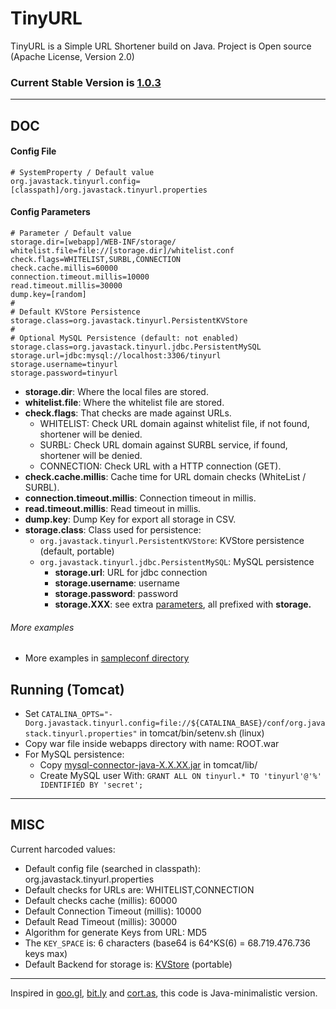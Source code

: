 # TinyURL

TinyURL is a Simple URL Shortener build on Java. Project is Open source (Apache License, Version 2.0) 

### Current Stable Version is [1.0.3](https://maven-release.s3.amazonaws.com/release/org/javastack/tinyurl/1.0.3/tinyurl-1.0.3.war)

---

## DOC

#### Config File

    # SystemProperty / Default value
    org.javastack.tinyurl.config=[classpath]/org.javastack.tinyurl.properties

#### Config Parameters

    # Parameter / Default value
	storage.dir=[webapp]/WEB-INF/storage/
	whitelist.file=file://[storage.dir]/whitelist.conf
	check.flags=WHITELIST,SURBL,CONNECTION
	check.cache.millis=60000
	connection.timeout.millis=10000
	read.timeout.millis=30000
	dump.key=[random]
	#
	# Default KVStore Persistence
	storage.class=org.javastack.tinyurl.PersistentKVStore
	#
	# Optional MySQL Persistence (default: not enabled)
	storage.class=org.javastack.tinyurl.jdbc.PersistentMySQL
	storage.url=jdbc:mysql://localhost:3306/tinyurl
	storage.username=tinyurl
	storage.password=tinyurl

* **storage.dir**: Where the local files are stored.
* **whitelist.file**: Where the whitelist file are stored.
* **check.flags**: That checks are made against URLs.
    * WHITELIST: Check URL domain against whitelist file, if not found, shortener will be denied.
    * SURBL: Check URL domain against SURBL service, if found, shortener will be denied.
    * CONNECTION: Check URL with a HTTP connection (GET). 
* **check.cache.millis**: Cache time for URL domain checks (WhiteList / SURBL).
* **connection.timeout.millis**: Connection timeout in millis.
* **read.timeout.millis**: Read timeout in millis.
* **dump.key**: Dump Key for export all storage in CSV.
* **storage.class**: Class used for persistence:
    * `org.javastack.tinyurl.PersistentKVStore`: KVStore persistence (default, portable)
    * `org.javastack.tinyurl.jdbc.PersistentMySQL`: MySQL persistence
        * **storage.url**: URL for jdbc connection
        * **storage.username**: username
        * **storage.password**: password
        * **storage.XXX**: see extra [parameters](https://tomcat.apache.org/tomcat-7.0-doc/jdbc-pool.html#Common_Attributes), all prefixed with **storage.**

###### More examples

* More examples in [sampleconf directory](https://github.com/ggrandes/tinyurl/tree/master/sampleconf/)

## Running (Tomcat)

* Set `CATALINA_OPTS="-Dorg.javastack.tinyurl.config=file://${CATALINA_BASE}/conf/org.javastack.tinyurl.properties"` in tomcat/bin/setenv.sh (linux)
* Copy war file inside webapps directory with name: ROOT.war
* For MySQL persistence: 
    * Copy [mysql-connector-java-X.X.XX.jar](http://search.maven.org/#search|gav|1|g%3A"mysql"%20AND%20a%3A"mysql-connector-java") in tomcat/lib/
    * Create MySQL user With: `GRANT ALL ON tinyurl.* TO 'tinyurl'@'%' IDENTIFIED BY 'secret';`

---

## MISC
Current harcoded values:

* Default config file (searched in classpath): org.javastack.tinyurl.properties
* Default checks for URLs are: WHITELIST,CONNECTION
* Default checks cache (millis): 60000
* Default Connection Timeout (millis): 10000
* Default Read Timeout (millis): 30000
* Algorithm for generate Keys from URL: MD5
* The `KEY_SPACE` is: 6 characters (base64 is 64^KS(6) = 68.719.476.736 keys max)
* Default Backend for storage is: [KVStore](https://github.com/ggrandes/kvstore/) (portable)


---
Inspired in [goo.gl](https://goo.gl/), [bit.ly](https://bitly.com/) and [cort.as](http://cortas.elpais.com/), this code is Java-minimalistic version.
